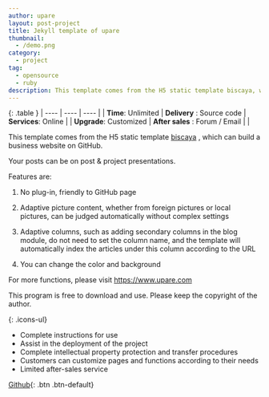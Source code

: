 ```yaml
---
author: upare
layout: post-project
title: Jekyll template of upare
thumbnail: 
  - /demo.png
category:
  - project
tag: 
  - opensource
  - ruby
description: This template comes from the H5 static template biscaya, which can build a business website on GitHub.Your posts can be on post & project presentations..  
---
```

{:  .table }
| ---- | ---- | ---- |
| **Time**:  Unlimited  |  **Delivery** :  Source code  |  **Services**:  Online |
| **Upgrade**:  Customized  |  **After sales** :  Forum / Email  | |

This template comes from the H5 static template  [biscaya](https://github.com/hallwann/biscaya_html) , which can build a business website on GitHub.

Your posts can be on post & project presentations.

Features are:

1. No plug-in, friendly to GitHub page

2. Adaptive picture content, whether from foreign pictures or local pictures, can be judged automatically without complex settings

3. Adaptive columns, such as adding secondary columns in the blog module, do not need to set the column name, and the template will automatically index the articles under this column according to the URL

4. You can change the color and background

For more functions, please visit https://www.upare.com

This program is free to download and use. Please keep the copyright of the author.

{: .icons-ul}
- Complete instructions for use
- Assist in the deployment of the project
- Complete intellectual property protection and transfer procedures
- Customers can customize pages and functions according to their needs
- Limited after-sales service


[Github](https://github.com/hallwann/jekyll-upare-biscaya){: .btn .btn-default}
